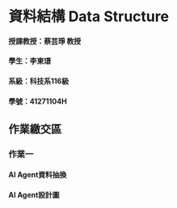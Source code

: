 # 資料結構 Data Structure
#### 授課教授：蔡芸琤 教授
#### 學生：李東璟
#### 系級：科技系116級
#### 學號：41271104H
## 作業繳交區
### 作業一
#### AI Agent資料抽換
#### AI Agent設計圖
